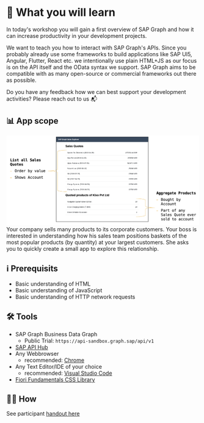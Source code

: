 # 🎯 What you will learn 
In today's workshop you will gain a first overview of SAP Graph and how it can increase productivity in your development projects.

We want to teach you how to interact with SAP Graph's APIs. 
Since you probably already use some frameworks to build applications like SAP UI5, Angular, Flutter, React etc. 
we intentionally use plain HTML+JS as our focus is on the API itself and the OData syntax we support. 
SAP Graph aims to be compatible with as many open-source or commercial frameworks out there as possible. 

Do you have any feedback how we can best support your development activities? Please reach out to us 📬 

## 📊 App scope
![App Goal](other/salesquote_mock.png)
Your company sells many products to its corporate customers. Your boss is interested in understanding how his sales team positions baskets of the most popular products (by quantity) at your largest customers. She asks you to quickly create a small app to explore this relationship.

## ℹ️ Prerequisits
* Basic understanding of HTML
* Basic understanding of JavaScript
* Basic understanding of HTTP network requests 

## 🛠 Tools 
* SAP Graph Business Data Graph 
  - Public Trial: `https://api-sandbox.graph.sap/api/v1`
* [SAP API Hub](https://api.sap.com)
* Any Webbrowser
  - recommended: [Chrome](https://www.google.com/chrome/)
* Any Text Editor/IDE of your choice
  - recommended: [Visual Studio Code](https://code.visualstudio.com/)
* [Fiori Fundamentals CSS Library](https://sap.github.io/fundamental-styles/)

## 👩‍🎓 How
See participant [handout here](./Workshop_Handout.pdf)

